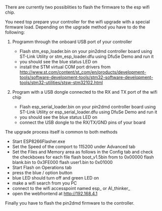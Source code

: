 There are currently two possiblities to flash the firmware to the esp wifi chip.

You need top prepare your controller for the wifi upgrade with a special firmware load. Depending on the
upgrade method you have to do the following:

1. Programm through the onboard USB port of your controller
	- Flash stm_esp_loader.bin on your pin2dmd controller board using ST-Link Utility or stm_esp_loader.dfu using DfuSe Demo and run it
	- you should see the blue status LED on
	- install the STM virtual COM port drivers
	from http://www.st.com/content/st_com/en/products/development-tools/software-development-tools/stm32-software-development-tools/stm32-utilities/stsw-stm32102.html

2. Program with a USB dongle connected to the RX and TX port of the wifi chip
	- Flash esp_serial_loader.bin on your pin2dmd controller board using ST-Link Utility or esp_serial_loader.dfu using DfuSe Demo and run it
	- you should see the blue status LED on
	- connect the USB dongle to the RX/TX/GND pins of your board

The upgrade process itself is common to both methods
  
- Start ESP8266Flasher.exe 
- Set the Speed of the comport to 115200 under Advanced tab
- Set the Files and Memory area as follows in the Config tab and check the checkboxes for each file
	flash boot_v1.5bin from to 0x00000
	flash blank.bin to 0x3FE000
	flash user1.bin to 0x01000
- Start Flash on Operations tab
- press the blue / option button
- blue LED should turn off and green LED on
- make a wifi search from you PC
- connect to the wifi accesspoint named esp_ or AI_thinker_
- open the webfrontend at http://192.168.4.1

Finally you have to flash the pin2dmd firmware to the controller.


